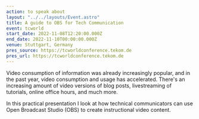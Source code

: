 ```yaml
---
action: to speak about
layout: "../../layouts/Event.astro"
title: A guide to OBS for Tech Communication
event: tcworld
start_date: 2022-11-08T12:20:00.000Z
end_date: 2022-11-10T00:00:00.000Z
venue: Stuttgart, Germany
pres_source: https://tcworldconference.tekom.de
pres_url: https://tcworldconference.tekom.de
---
```


Video consumption of information was already increasingly popular, and in the past year, video consumption and usage has accelerated. There's an increasing amount of video versions of blog posts, livestreaming of tutorials, online office hours, and much more.

In this practical presentation I look at how technical communicators can use Open Broadcast Studio (OBS) to create instructional video content.